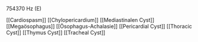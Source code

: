 754370 Hz (E)

[[Cardiospasm]]
[[Chylopericardium]]
[[Mediastinalen Cyst]]
[[Megaösophagus]]
[[Ösophagus-Achalasie]]
[[Pericardial Cyst]]
[[Thoracic Cyst]]
[[Thymus Cyst]]
[[Tracheal Cyst]]